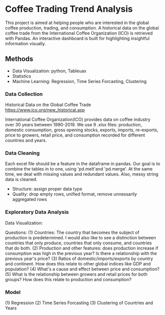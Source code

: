 # Coffee Trading Trend Analysis

This project is aimed at helping people who are interested in the global coffee production, trading, and consumption. A historical data on the global coffee trade from the International Coffee Organization (ICO)  is retrieved with Pandas. An interactive dashboard is built for highlighting insightful information visually.

## Methods
- Data Visualization: python, Tableuax
- Statistics
- Machine Learning: Regression, Time Series Forcasting, Clustering

### Data Collection

Historical Data on the Global Coffee Trade https://www.ico.org/new_historical.asp 

International Coffee Organization(ICO) provides data on coffee industry over 30 years between 1990-2019. We use 9 .xlsx files: production, domestic consumption, gross opening stocks, exports, imports, re-exports, price to growers, retail price, and consumption recorded for different countries and years.
  
### Data Cleaning

Each excel file should be a feature in the dataframe in pandas. Our goal is to combine the tables in to one, using 'pd.melt'and 'pd.merge'. At the same time, we deal with missing values and redundant values. Also, messy string data is cleaned. 

- Structure: assign proper data type
- Quality: drop empty rows, unified format, remove unnessarily aggregated rows 

### Exploratory Data Analysis

Data Visualization: 

Questions:
(1) Countries: The country that becomes the subject of production is predetermined. I would also like to see a distinction between countries that only produce, countries that only consume, and countries that do both.
(2) Production and other features: does production increase if consumption was high in the previous year? Is there a relationship with the previous year's price?
(3) Ratios of domestic/imports/exports by country and continent. How does this relate to other global indices like GDP and population?
(4) What's a cause and effect between price and consumption?
(5) What is the relationship between growers and retail prices for both groups? How does this relate to production and consumption?

### Model

(1) Regression
(2) Time Series Forcasting
(3) Clustering of Countries and Years

  
